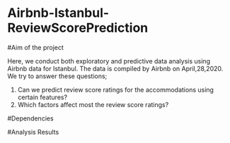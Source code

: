 # Airbnb-Istanbul-ReviewScorePrediction

#Aim of the project

Here, we conduct both exploratory and predictive data analysis using Airbnb data for Istanbul. The data is compiled by Airbnb on April,28,2020. We try to answer these questions; 

1. Can we predict review score ratings for the accommodations using certain features?
2. Which factors affect most the review score ratings?


#Dependencies


#Analysis Results
